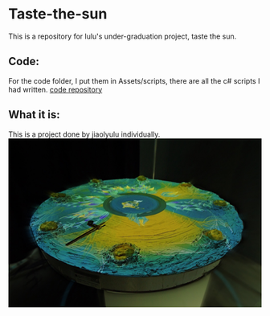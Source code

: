 # Taste-the-sun
  This is a repository for lulu's under-graduation project, taste the sun.

Code:
----
For the code folder, I put them in Assets/scripts, there are all the c# scripts I had written.  [code repository](https://github.com/jiaolyulu/Taste-the-sun/tree/master/%E6%AF%95%E4%B8%9A%E8%AE%BE%E8%AE%A1%E9%A3%9F%E7%89%A9%E6%8A%95%E5%BD%B15%E6%9C%8817%E6%97%A5/Assets/script)

What it is:
----
This is a project done by jiaolyulu individually.
![project picture](https://github.com/jiaolyulu/Taste-the-sun/blob/master/image/1.jpg)
